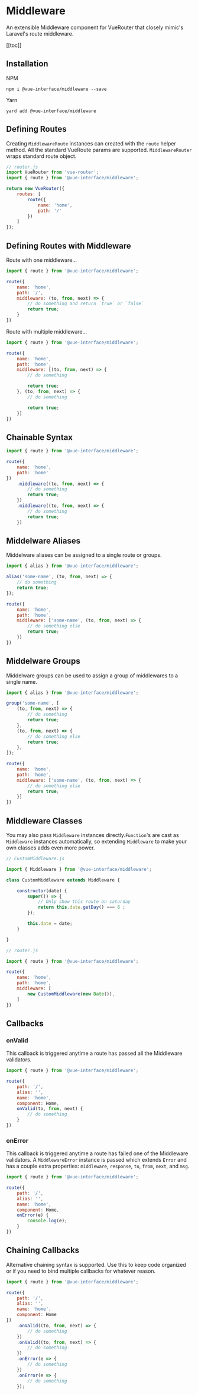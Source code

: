 # Middleware

An extensible Middleware component for VueRouter that closely mimic's Laravel's route middleware.

[[toc]]

## Installation

NPM

    npm i @vue-interface/middleware --save

Yarn

    yard add @vue-interface/middleware

## Defining Routes

Creating `MiddlewareRoute` instances can created with the `route` helper method.
All the standard VueRoute params are supported. `MiddlewareRouter` wraps
standard route object.

``` js
// router.js
import VueRouter from 'vue-router';
import { route } from '@vue-interface/middleware';

return new VueRouter({
    routes: [
        route({
            name: 'home',
            path: '/'
        })
    ]
});
```

## Defining Routes with Middleware

Route with one middleware...

``` js
import { route } from '@vue-interface/middleware';

route({
    name: 'home',
    path: '/',
    middleware: (to, from, next) => {
        // do something and return `true` or `false`
        return true;
    }
})
```

Route with multiple middleware...

``` js
import { route } from '@vue-interface/middleware';

route({
    name: 'home',
    path: 'home',
    middleware: [(to, from, next) => {
        // do something

        return true;
    }, (to, from, next) => {
        // do something

        return true;
    }]
})
```

## Chainable Syntax

``` js
import { route } from '@vue-interface/middleware';

route({
    name: 'home',
    path: 'home'
})
    .middleware((to, from, next) => {
        // do something
        return true;
    })
    .middleware((to, from, next) => {
        // do something
        return true;
    })
```

## Middelware Aliases

Middelware aliases can be assigned to a single route or groups.

``` js
import { alias } from '@vue-interface/middleware';

alias('some-name', (to, from, next) => {
    // do something
    return true;
});

route({
    name: 'home',
    path: 'home',
    middleware: ['some-name', (to, from, next) => {
        // do something else
        return true;
    }]
})
```

## Middelware Groups

Middelware groups can be used to assign a group of middlewares to a single
name.

``` js
import { alias } from '@vue-interface/middleware';

group('some-name', [
    (to, from, next) => {
        // do something
        return true;
    },
    (to, from, next) => {
        // do something else
        return true;
    },
]);

route({
    name: 'home',
    path: 'home',
    middleware: ['some-name', (to, from, next) => {
        // do something else
        return true;
    }]
})
```

## Middleware Classes

You may also pass `Middleware` instances directly.`Function`'s are cast as
`Middleware` instances automatically, so extending `Middleware` to make your own
classes adds even more power.

``` js
// CustomMiddleware.js

import { Middleware } from '@vue-interface/middleware';

class CustomMiddleware extends Middleware {

    constructor(date) {
        super(() => {
            // Only show this route on saturday
            return this.date.getDay() === 6 ;
        });

        this.date = date;
    }

}
```

``` js
// router.js

import { route } from '@vue-interface/middleware';

route({
    name: 'home',
    path: 'home',
    middleware: [
        new CustomMiddleware(new Date()),
    ]
})
```

## Callbacks

### onValid

This callback is triggered anytime a route has passed all the Middleware
validators.

``` js
import { route } from '@vue-interface/middleware';

route({
    path: '/',
    alias: '',
    name: 'home',
    component: Home,
    onValid(to, from, next) {
        // do something
    }
})
```

### onError

This callback is triggered anytime a route has failed one of the Middleware
validators. A `MiddlewareError` instance is passed which extends `Error` and has
a couple extra properties: `middleware`, `response`, `to`, `from`, `next`, and
`msg`.

``` js
import { route } from '@vue-interface/middleware';

route({
    path: '/',
    alias: '',
    name: 'home',
    component: Home,
    onError(e) {
        console.log(e);
    }
})
```

## Chaining Callbacks

Alternative chaining syntax is supported. Use this to keep code organized or if you need to bind multiple callbacks for whatever reason.

``` js
import { route } from '@vue-interface/middleware';

route({
    path: '/',
    alias: '',
    name: 'home',
    component: Home
})
    .onValid((to, from, next) => {
        // do something
    })
    .onValid((to, from, next) => {
        // do something
    })
    .onError(e => {
        // do something
    })
    .onError(e => {
        // do something
    });
```

